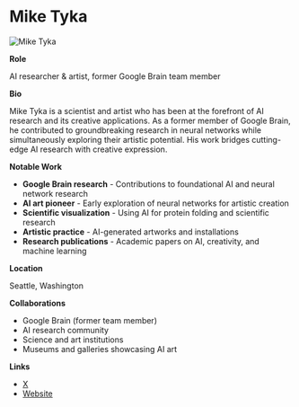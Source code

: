 # Mike Tyka

![Mike Tyka](<https://miketyka.com/projects/newdeepdreams/Die_Ankunft(2016)_med.jpg>)

**Role**

AI researcher & artist, former Google Brain team member

**Bio**

Mike Tyka is a scientist and artist who has been at the forefront of AI research and its creative applications. As a former member of Google Brain, he contributed to groundbreaking research in neural networks while simultaneously exploring their artistic potential. His work bridges cutting-edge AI research with creative expression.

**Notable Work**

- **Google Brain research** - Contributions to foundational AI and neural network research
- **AI art pioneer** - Early exploration of neural networks for artistic creation
- **Scientific visualization** - Using AI for protein folding and scientific research
- **Artistic practice** - AI-generated artworks and installations
- **Research publications** - Academic papers on AI, creativity, and machine learning

**Location**

Seattle, Washington

**Collaborations**

- Google Brain (former team member)
- AI research community
- Science and art institutions
- Museums and galleries showcasing AI art

**Links**

- [X](https://x.com/mtyka)
- [Website](https://miketyka.com/)
